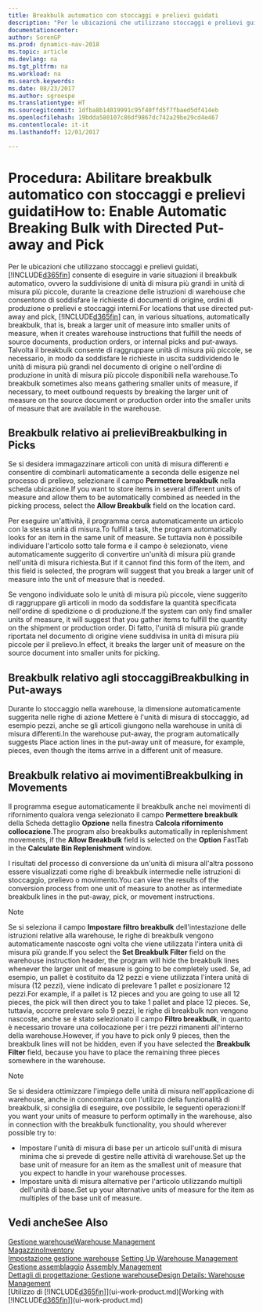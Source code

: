 ```yaml
---
title: Breakbulk automatico con stoccaggi e prelievi guidati
description: "Per le ubicazioni che utilizzano stoccaggi e prelievi guidati, è possibile suddividere unità di misura più grandi in unità di misura più piccole, durante la creazione delle istruzioni di warehouse che consentono di soddisfare le richieste di documenti di origine, ordini di produzione o prelievi e stoccaggi interni."
documentationcenter: 
author: SorenGP
ms.prod: dynamics-nav-2018
ms.topic: article
ms.devlang: na
ms.tgt_pltfrm: na
ms.workload: na
ms.search.keywords: 
ms.date: 08/23/2017
ms.author: sgroespe
ms.translationtype: HT
ms.sourcegitcommit: 1dfba8b14019991c95f40ffd5f7fbaed5df414eb
ms.openlocfilehash: 19bdda580107c86df9867dc742a29be29cd4e467
ms.contentlocale: it-it
ms.lasthandoff: 12/01/2017

---
```

# <a name="how-to-enable-automatic-breaking-bulk-with-directed-put-away-and-pick"></a><span data-ttu-id="18421-103">Procedura: Abilitare breakbulk automatico con stoccaggi e prelievi guidati</span><span class="sxs-lookup"><span data-stu-id="18421-103">How to: Enable Automatic Breaking Bulk with Directed Put-away and Pick</span></span>
<span data-ttu-id="18421-104">Per le ubicazioni che utilizzano stoccaggi e prelievi guidati, [!INCLUDE[d365fin](includes/d365fin_md.md)] consente di eseguire in varie situazioni il breakbulk automatico, ovvero la suddivisione di unità di misura più grandi in unità di misura più piccole, durante la creazione delle istruzioni di warehouse che consentono di soddisfare le richieste di documenti di origine, ordini di produzione o prelievi e stoccaggi interni.</span><span class="sxs-lookup"><span data-stu-id="18421-104">For locations that use directed put-away and pick, [!INCLUDE[d365fin](includes/d365fin_md.md)] can, in various situations, automatically breakbulk, that is, break a larger unit of measure into smaller units of measure, when it creates warehouse instructions that fulfill the needs of source documents, production orders, or internal picks and put-aways.</span></span> <span data-ttu-id="18421-105">Talvolta il breakbulk consente di raggruppare unità di misura più piccole, se necessario, in modo da soddisfare le richieste in uscita suddividendo le unità di misura più grandi nel documento di origine o nell'ordine di produzione in unità di misura più piccole disponibili nella warehouse.</span><span class="sxs-lookup"><span data-stu-id="18421-105">To breakbulk sometimes also means gathering smaller units of measure, if necessary, to meet outbound requests by breaking the larger unit of measure on the source document or production order into the smaller units of measure that are available in the warehouse.</span></span>   

## <a name="breakbulking-in-picks"></a><span data-ttu-id="18421-106">Breakbulk relativo ai prelievi</span><span class="sxs-lookup"><span data-stu-id="18421-106">Breakbulking in Picks</span></span>  
<span data-ttu-id="18421-107">Se si desidera immagazzinare articoli con unità di misura differenti e consentire di combinarli automaticamente a seconda delle esigenze nel processo di prelievo, selezionare il campo **Permettere breakbulk** nella scheda ubicazione.</span><span class="sxs-lookup"><span data-stu-id="18421-107">If you want to store items in several different units of measure and allow them to be automatically combined as needed in the picking process, select the **Allow Breakbulk** field on the location card.</span></span>  

<span data-ttu-id="18421-108">Per eseguire un'attività, il programma cerca automaticamente un articolo con la stessa unità di misura.</span><span class="sxs-lookup"><span data-stu-id="18421-108">To fulfill a task, the program automatically looks for an item in the same unit of measure.</span></span> <span data-ttu-id="18421-109">Se tuttavia non è possibile individuare l'articolo sotto tale forma e il campo è selezionato, viene automaticamente suggerito di convertire un'unità di misura più grande nell'unità di misura richiesta.</span><span class="sxs-lookup"><span data-stu-id="18421-109">But if it cannot find this form of the item, and this field is selected, the program will suggest that you break a larger unit of measure into the unit of measure that is needed.</span></span>  

<span data-ttu-id="18421-110">Se vengono individuate solo le unità di misura più piccole, viene suggerito di raggruppare gli articoli in modo da soddisfare la quantità specificata nell'ordine di spedizione o di produzione.</span><span class="sxs-lookup"><span data-stu-id="18421-110">If the system can only find smaller units of measure, it will suggest that you gather items to fulfill the quantity on the shipment or production order.</span></span> <span data-ttu-id="18421-111">Di fatto, l'unità di misura più grande riportata nel documento di origine viene suddivisa in unità di misura più piccole per il prelievo.</span><span class="sxs-lookup"><span data-stu-id="18421-111">In effect, it breaks the larger unit of measure on the source document into smaller units for picking.</span></span>  

## <a name="breakbulking-in-put-aways"></a><span data-ttu-id="18421-112">Breakbulk relativo agli stoccaggi</span><span class="sxs-lookup"><span data-stu-id="18421-112">Breakbulking in Put-aways</span></span>  
<span data-ttu-id="18421-113">Durante lo stoccaggio nella warehouse, la dimensione automaticamente suggerita nelle righe di azione Mettere è l'unità di misura di stoccaggio, ad esempio pezzi, anche se gli articoli giungono nella warehouse in unità di misura differenti.</span><span class="sxs-lookup"><span data-stu-id="18421-113">In the warehouse put-away, the program automatically suggests Place action lines in the put-away unit of measure, for example, pieces, even though the items arrive in a different unit of measure.</span></span>  

## <a name="breakbulking-in-movements"></a><span data-ttu-id="18421-114">Breakbulk relativo ai movimenti</span><span class="sxs-lookup"><span data-stu-id="18421-114">Breakbulking in Movements</span></span>  
<span data-ttu-id="18421-115">Il programma esegue automaticamente il breakbulk anche nei movimenti di rifornimento qualora venga selezionato il campo **Permettere breakbulk** della Scheda dettaglio **Opzione** nella finestra **Calcola rifornimento collocazione**.</span><span class="sxs-lookup"><span data-stu-id="18421-115">The program also breakbulks automatically in replenishment movements, if the **Allow Breakbulk** field is selected on the **Option** FastTab in the **Calculate Bin Replenishment** window.</span></span>  

<span data-ttu-id="18421-116">I risultati del processo di conversione da un'unità di misura all'altra possono essere visualizzati come righe di breakbulk intermedie nelle istruzioni di stoccaggio, prelievo o movimento.</span><span class="sxs-lookup"><span data-stu-id="18421-116">You can view the results of the conversion process from one unit of measure to another as intermediate breakbulk lines in the put-away, pick, or movement instructions.</span></span>  

> [!NOTE]  
>  <span data-ttu-id="18421-117">Se si seleziona il campo **Impostare filtro breakbulk** dell'intestazione delle istruzioni relative alla warehouse, le righe di breakbulk vengono automaticamente nascoste ogni volta che viene utilizzata l'intera unità di misura più grande.</span><span class="sxs-lookup"><span data-stu-id="18421-117">If you select the **Set Breakbulk Filter** field on the warehouse instruction header, the program will hide the breakbulk lines whenever the larger unit of measure is going to be completely used.</span></span> <span data-ttu-id="18421-118">Se, ad esempio, un pallet è costituito da 12 pezzi e viene utilizzata l'intera unità di misura (12 pezzi), viene indicato di prelevare 1 pallet e posizionare 12 pezzi.</span><span class="sxs-lookup"><span data-stu-id="18421-118">For example, if a pallet is 12 pieces and you are going to use all 12 pieces, the pick will then direct you to take 1 pallet and place 12 pieces.</span></span> <span data-ttu-id="18421-119">Se, tuttavia, occorre prelevare solo 9 pezzi, le righe di breakbulk non vengono nascoste, anche se è stato selezionato il campo **Filtro breakbulk**, in quanto è necessario trovare una collocazione per i tre pezzi rimanenti all'interno della warehouse.</span><span class="sxs-lookup"><span data-stu-id="18421-119">However, if you have to pick only 9 pieces, then the breakbulk lines will not be hidden, even if you have selected the **Breakbulk Filter** field, because you have to place the remaining three pieces somewhere in the warehouse.</span></span>  

> [!NOTE]  
>  <span data-ttu-id="18421-120">Se si desidera ottimizzare l'impiego delle unità di misura nell'applicazione di warehouse, anche in concomitanza con l'utilizzo della funzionalità di breakbulk, si consiglia di eseguire, ove possibile, le seguenti operazioni:</span><span class="sxs-lookup"><span data-stu-id="18421-120">If you want your units of measure to perform optimally in the warehouse, also in connection with the breakbulk functionality, you should wherever possible try to:</span></span>  
>   
> - <span data-ttu-id="18421-121">Impostare l'unità di misura di base per un articolo sull'unità di misura minima che si prevede di gestire nelle attività di warehouse.</span><span class="sxs-lookup"><span data-stu-id="18421-121">Set up the base unit of measure for an item as the smallest unit of measure that you expect to handle in your warehouse processes.</span></span>  
> - <span data-ttu-id="18421-122">Impostare unità di misura alternative per l'articolo utilizzando multipli dell'unità di base.</span><span class="sxs-lookup"><span data-stu-id="18421-122">Set up your alternative units of measure for the item as multiples of the base unit of measure.</span></span>  

## <a name="see-also"></a><span data-ttu-id="18421-123">Vedi anche</span><span class="sxs-lookup"><span data-stu-id="18421-123">See Also</span></span>  
[<span data-ttu-id="18421-124">Gestione warehouse</span><span class="sxs-lookup"><span data-stu-id="18421-124">Warehouse Management</span></span>](warehouse-manage-warehouse.md)  
[<span data-ttu-id="18421-125">Magazzino</span><span class="sxs-lookup"><span data-stu-id="18421-125">Inventory</span></span>](inventory-manage-inventory.md)  
<span data-ttu-id="18421-126">[Impostazione gestione warehouse](warehouse-setup-warehouse.md)   </span><span class="sxs-lookup"><span data-stu-id="18421-126">[Setting Up Warehouse Management](warehouse-setup-warehouse.md)   </span></span>  
<span data-ttu-id="18421-127">[Gestione assemblaggio](assembly-assemble-items.md)  </span><span class="sxs-lookup"><span data-stu-id="18421-127">[Assembly Management](assembly-assemble-items.md)  </span></span>  
[<span data-ttu-id="18421-128">Dettagli di progettazione: Gestione warehouse</span><span class="sxs-lookup"><span data-stu-id="18421-128">Design Details: Warehouse Management</span></span>](design-details-warehouse-management.md)  
<span data-ttu-id="18421-129">[Utilizzo di [!INCLUDE[d365fin](includes/d365fin_md.md)]](ui-work-product.md)</span><span class="sxs-lookup"><span data-stu-id="18421-129">[Working with [!INCLUDE[d365fin](includes/d365fin_md.md)]](ui-work-product.md)</span></span>  

